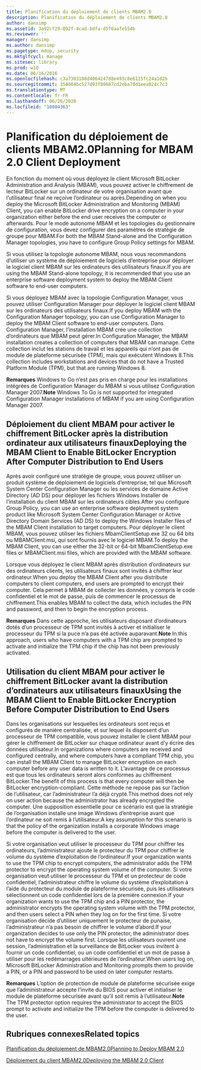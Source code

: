 ```yaml
---
title: Planification du déploiement de clients MBAM2.0
description: Planification du déploiement de clients MBAM2.0
author: dansimp
ms.assetid: 3a92cf29-092f-4cad-bdfa-d5f6aafe554b
ms.reviewer: ''
manager: dansimp
ms.author: dansimp
ms.pagetype: mdop, security
ms.mktglfcycl: manage
ms.sitesec: library
ms.prod: w10
ms.date: 06/16/2016
ms.openlocfilehash: c3a7383188d4064247d8e493c8e6125fc24a1d2b
ms.sourcegitcommit: 354664bc527d93f80687cd2eba70d1eea024c7c3
ms.translationtype: MT
ms.contentlocale: fr-FR
ms.lasthandoff: 06/26/2020
ms.locfileid: "10804363"
---
```

# <span data-ttu-id="55878-103">Planification du déploiement de clients MBAM2.0</span><span class="sxs-lookup"><span data-stu-id="55878-103">Planning for MBAM 2.0 Client Deployment</span></span>


<span data-ttu-id="55878-104">En fonction du moment où vous déployez le client Microsoft BitLocker Administration and Analysis (MBAM), vous pouvez activer le chiffrement de lecteur BitLocker sur un ordinateur de votre organisation avant que l’utilisateur final ne reçoive l’ordinateur ou après.</span><span class="sxs-lookup"><span data-stu-id="55878-104">Depending on when you deploy the Microsoft BitLocker Administration and Monitoring (MBAM) Client, you can enable BitLocker drive encryption on a computer in your organization either before the end user receives the computer or afterwards.</span></span> <span data-ttu-id="55878-105">Pour le mode autonome MBAM et les topologies du gestionnaire de configuration, vous devez configurer des paramètres de stratégie de groupe pour MBAM.</span><span class="sxs-lookup"><span data-stu-id="55878-105">For both the MBAM Stand-alone and the Configuration Manager topologies, you have to configure Group Policy settings for MBAM.</span></span>

<span data-ttu-id="55878-106">Si vous utilisez la topologie autonome MBAM, nous vous recommandons d’utiliser un système de déploiement de logiciels d’entreprise pour déployer le logiciel client MBAM sur les ordinateurs des utilisateurs finaux.</span><span class="sxs-lookup"><span data-stu-id="55878-106">If you are using the MBAM Stand-alone topology, it is recommended that you use an enterprise software deployment system to deploy the MBAM Client software to end-user computers.</span></span>

<span data-ttu-id="55878-107">Si vous déployez MBAM avec la topologie Configuration Manager, vous pouvez utiliser Configuration Manager pour déployer le logiciel client MBAM sur les ordinateurs des utilisateurs finaux.</span><span class="sxs-lookup"><span data-stu-id="55878-107">If you deploy MBAM with the Configuration Manager topology, you can use Configuration Manager to deploy the MBAM Client software to end-user computers.</span></span> <span data-ttu-id="55878-108">Dans Configuration Manager, l’installation MBAM crée une collection d’ordinateurs que MBAM peut gérer.</span><span class="sxs-lookup"><span data-stu-id="55878-108">In Configuration Manager, the MBAM installation creates a collection of computers that MBAM can manage.</span></span> <span data-ttu-id="55878-109">Cette collection inclut les stations de travail et les appareils qui n’ont pas de module de plateforme sécurisée (TPM), mais qui exécutent Windows 8.</span><span class="sxs-lookup"><span data-stu-id="55878-109">This collection includes workstations and devices that do not have a Trusted Platform Module (TPM), but that are running Windows 8.</span></span>

<span data-ttu-id="55878-110">**Remarques**  Windows to Go n’est pas pris en charge pour les installations intégrées de Configuration Manager du MBAM si vous utilisez Configuration Manager 2007.</span><span class="sxs-lookup"><span data-stu-id="55878-110">**Note** Windows To Go is not supported for integrated Configuration Manager installations of MBAM if you are using Configuration Manager 2007.</span></span>

 

## <span data-ttu-id="55878-111">Déploiement du client MBAM pour activer le chiffrement BitLocker après la distribution ordinateur aux utilisateurs finaux</span><span class="sxs-lookup"><span data-stu-id="55878-111">Deploying the MBAM Client to Enable BitLocker Encryption After Computer Distribution to End Users</span></span>


<span data-ttu-id="55878-112">Après avoir configuré une stratégie de groupe, vous pouvez utiliser un produit système de déploiement de logiciels d’entreprise, tel que Microsoft System Center Configuration Manager ou les services de domaine Active Directory (AD DS) pour déployer les fichiers Windows Installer de l’installation du client MBAM sur les ordinateurs cibles.</span><span class="sxs-lookup"><span data-stu-id="55878-112">After you configure Group Policy, you can use an enterprise software deployment system product like Microsoft System Center Configuration Manager or Active Directory Domain Services (AD DS) to deploy the Windows Installer files of the MBAM Client installation to target computers.</span></span> <span data-ttu-id="55878-113">Pour déployer le client MBAM, vous pouvez utiliser les fichiers MbamClientSetup.exe 32 ou 64 bits ou MBAMClient.msi, qui sont fournis avec le logiciel MBAM.</span><span class="sxs-lookup"><span data-stu-id="55878-113">To deploy the MBAM Client, you can use either the 32-bit or 64-bit MbamClientSetup.exe files or MBAMClient.msi files, which are provided with the MBAM software.</span></span>

<span data-ttu-id="55878-114">Lorsque vous déployez le client MBAM après distribution d’ordinateurs sur des ordinateurs clients, les utilisateurs finaux sont invités à chiffrer leur ordinateur.</span><span class="sxs-lookup"><span data-stu-id="55878-114">When you deploy the MBAM Client after you distribute computers to client computers, end users are prompted to encrypt their computer.</span></span> <span data-ttu-id="55878-115">Cela permet à MBAM de collecter les données, y compris le code confidentiel et le mot de passe, puis de commencer le processus de chiffrement.</span><span class="sxs-lookup"><span data-stu-id="55878-115">This enables MBAM to collect the data, which includes the PIN and password, and then to begin the encryption process.</span></span>

<span data-ttu-id="55878-116">**Remarques**  Dans cette approche, les utilisateurs disposant d’ordinateurs dotés d’un processeur de TPM sont invités à activer et initialiser le processeur du TPM si la puce n’a pas été activée auparavant.</span><span class="sxs-lookup"><span data-stu-id="55878-116">**Note** In this approach, users who have computers with a TPM chip are prompted to activate and initialize the TPM chip if the chip has not been previously activated.</span></span>

 

## <span data-ttu-id="55878-117">Utilisation du client MBAM pour activer le chiffrement BitLocker avant la distribution d’ordinateurs aux utilisateurs finaux</span><span class="sxs-lookup"><span data-stu-id="55878-117">Using the MBAM Client to Enable BitLocker Encryption Before Computer Distribution to End Users</span></span>


<span data-ttu-id="55878-118">Dans les organisations sur lesquelles les ordinateurs sont reçus et configurés de manière centralisée, et sur lequel ils disposent d’un processeur de TPM compatible, vous pouvez installer le client MBAM pour gérer le chiffrement de BitLocker sur chaque ordinateur avant d’y écrire des données utilisateur.</span><span class="sxs-lookup"><span data-stu-id="55878-118">In organizations where computers are received and configured centrally, and where computers have a compliant TPM chip, you can install the MBAM Client to manage BitLocker encryption on each computer before any user data is written to it.</span></span> <span data-ttu-id="55878-119">L’avantage de ce processus est que tous les ordinateurs seront alors conformes au chiffrement BitLocker.</span><span class="sxs-lookup"><span data-stu-id="55878-119">The benefit of this process is that every computer will then be BitLocker encryption-compliant.</span></span> <span data-ttu-id="55878-120">Cette méthode ne repose pas sur l’action de l’utilisateur, car l’administrateur l’a déjà crypté.</span><span class="sxs-lookup"><span data-stu-id="55878-120">This method does not rely on user action because the administrator has already encrypted the computer.</span></span> <span data-ttu-id="55878-121">Une supposition essentielle pour ce scénario est que la stratégie de l’organisation installe une image Windows d’entreprise avant que l’ordinateur ne soit remis à l’utilisateur.</span><span class="sxs-lookup"><span data-stu-id="55878-121">A key assumption for this scenario is that the policy of the organization installs a corporate Windows image before the computer is delivered to the user.</span></span>

<span data-ttu-id="55878-122">Si votre organisation veut utiliser le processeur du TPM pour chiffrer les ordinateurs, l’administrateur ajoute le protecteur du TPM pour chiffrer le volume du système d’exploitation de l’ordinateur.</span><span class="sxs-lookup"><span data-stu-id="55878-122">If your organization wants to use the TPM chip to encrypt computers, the administrator adds the TPM protector to encrypt the operating system volume of the computer.</span></span> <span data-ttu-id="55878-123">Si votre organisation veut utiliser le processeur du TPM et un protecteur de code confidentiel, l’administrateur chiffre le volume du système d’exploitation à l’aide du protecteur du module de plateforme sécurisée, puis les utilisateurs sélectionnent un code confidentiel lors de la première connexion.</span><span class="sxs-lookup"><span data-stu-id="55878-123">If your organization wants to use the TPM chip and a PIN protector, the administrator encrypts the operating system volume with the TPM protector, and then users select a PIN when they log on for the first time.</span></span> <span data-ttu-id="55878-124">Si votre organisation décide d’utiliser uniquement le protecteur de punaise, l’administrateur n’a pas besoin de chiffrer le volume d’abord.</span><span class="sxs-lookup"><span data-stu-id="55878-124">If your organization decides to use only the PIN protector, the administrator does not have to encrypt the volume first.</span></span> <span data-ttu-id="55878-125">Lorsque les utilisateurs ouvrent une session, l’administration et la surveillance de BitLocker vous invitent à fournir un code confidentiel, ou un code confidentiel et un mot de passe à utiliser pour les redémarrages ultérieures de l’ordinateur.</span><span class="sxs-lookup"><span data-stu-id="55878-125">When users log on, Microsoft BitLocker Administration and Monitoring prompts them to provide a PIN, or a PIN and password to be used on later computer restarts.</span></span>

<span data-ttu-id="55878-126">**Remarques**  L’option de protection de module de plateforme sécurisée exige que l’administrateur accepte l’invite du BIOS pour activer et initialiser le module de plateforme sécurisée avant qu’il soit remis à l’utilisateur.</span><span class="sxs-lookup"><span data-stu-id="55878-126">**Note** The TPM protector option requires the administrator to accept the BIOS prompt to activate and initialize the TPM before the computer is delivered to the user.</span></span>

 

## <span data-ttu-id="55878-127">Rubriques connexes</span><span class="sxs-lookup"><span data-stu-id="55878-127">Related topics</span></span>


[<span data-ttu-id="55878-128">Planification du déploiement de MBAM2.0</span><span class="sxs-lookup"><span data-stu-id="55878-128">Planning to Deploy MBAM 2.0</span></span>](planning-to-deploy-mbam-20-mbam-2.md)

[<span data-ttu-id="55878-129">Déploiement du client MBAM2.0</span><span class="sxs-lookup"><span data-stu-id="55878-129">Deploying the MBAM 2.0 Client</span></span>](deploying-the-mbam-20-client-mbam-2.md)

 

 





